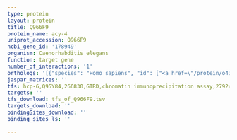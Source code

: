 ```yaml
---
type: protein
layout: protein
title: Q966F9
protein_name: acy-4
uniprot_accession: Q966F9
ncbi_gene_id: '178949'
organism: Caenorhabditis elegans
function: target gene
number_of_interactions: '1'
orthologs: '[{"species": "Homo sapiens", "id": ["<a href=\"/protein/o43306\">O43306</a>", "<a href=\"/protein/o95622\">O95622</a>"]}, {"species": "Mus musculus", "id": ["<a href=\"/protein/f8vq52\">F8VQ52</a>", "<a href=\"/protein/p84309\">P84309</a>"]}, {"species": "Rattus norvegicus", "id": ["<a href=\"/protein/g3v9g1\">G3V9G1</a>", "<a href=\"/protein/a0a0g2k429\">A0A0G2K429</a>"]}, {"species": "Danio rerio", "id": ["<a href=\"/protein/d2cfn3\">D2CFN3</a>"]}]'
jaspar_matrices: ''
tfs: hcp-6,Q95Y84,266830,GTRD,chromatin immunoprecipitation assay,27924024%5Buid%5D,No
targets: ''
tfs_download: tfs_of_Q966F9.tsv
targets_download: ''
bindingSites_download: ''
binding_sites_ls: ''

---
```

